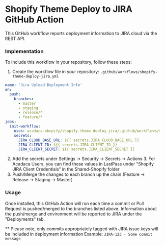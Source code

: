 # Shopify Theme Deploy to JIRA GitHub Action

This GitHub workflow reports deployment information to JIRA cloud via the REST API.

### Implementation
To include this workflow in your repository, follow these steps:
1. Create the workflow file in your repository: `.github/workflows/shopify-theme-deploy-jira.yml`
```yaml
name: 'Jira Upload Deployment Info'
on:
  push:
    branches:
      - master
      - staging
      - release/*
      - feature/*
jobs:
  init-workflow:
    uses: acadaca-shopify/shopify-theme-deploy-jira/.github/workflows/shopify-theme-deploy-jira.yml@master
    secrets:
      JIRA_CLOUD_BASE_URL: ${{ secrets.JIRA_CLOUD_BASE_URL }}
      JIRA_CLIENT_ID: ${{ secrets.JIRA_CLIENT_ID }}
      JIRA_CLIENT_SECRET: ${{ secrets.JIRA_CLIENT_SECRET }}
```

2. Add the secrets under Settings -> Security -> Secrets -> Actions
   3. For Acadaca Users, you can find these values in LastPass under "Shopify JIRA Client Credentials" in the Shared-Shopify folder
3. Push/Merge the changes to each branch up the chain (Feature -> Release -> Staging -> Master)

### Usage

Once installed, this GitHub Action will run each time a commit or Pull Request is pushed/merged to the branches listed above.
Information about the push/merge and environment will be reported to JIRA under the "Deployments" tab.

** Please note, only commits appropriately tagged with JIRA issue keys will be included in deployment information
Example: `JIRA-123 - Some commit message`
